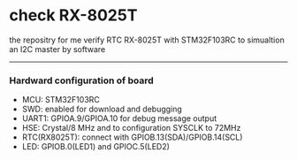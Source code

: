 check RX-8025T
===

the repositry for me verify RTC RX-8025T with STM32F103RC
to simualtion an I2C master by software

--------------

### Hardward configuration of board

* MCU: STM32F103RC
* SWD: enabled for download and debugging
* UART1: GPIOA.9/GPIOA.10 for debug message output
* HSE: Crystal/8 MHz and to configuration SYSCLK to 72MHz
* RTC(RX8025T): connect with GPIOB.13(SDA)/GPIOB.14(SCL)
* LED: GPIOB.0(LED1) and GPIOC.5(LED2)
